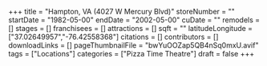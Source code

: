 +++
title = "Hampton, VA (4027 W Mercury Blvd)"
storeNumber = ""
startDate = "1982-05-00"
endDate = "2002-05-00"
cuDate = ""
remodels = []
stages = []
franchisees = []
attractions = []
sqft = ""
latitudeLongitude = ["37.02649957","-76.42558368"]
citations = []
contributors = []
downloadLinks = []
pageThumbnailFile = "bwYuOOZap5QB4nSq0mxU.avif"
tags = ["Locations"]
categories = ["Pizza Time Theatre"]
draft = false
+++
